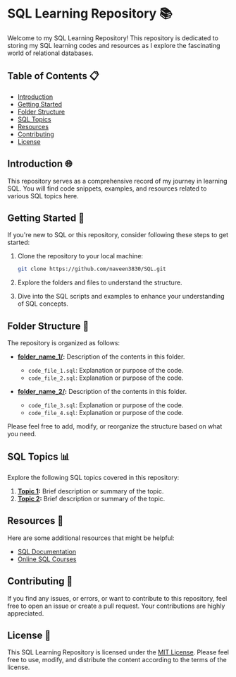 # SQL Learning Repository 📚

Welcome to my SQL Learning Repository! This repository is dedicated to storing my SQL learning codes and resources as I explore the fascinating world of relational databases.

## Table of Contents 📋

- [Introduction](#introduction-)
- [Getting Started](#Detting-Started)
- [Folder Structure](#folder-structure)
- [SQL Topics](#sql-topics)
- [Resources](#resources)
- [Contributing](#contributing)
- [License](#license)

## Introduction 🌐

This repository serves as a comprehensive record of my journey in learning SQL. You will find code snippets, examples, and resources related to various SQL topics here.

## Getting Started 🚀

If you're new to SQL or this repository, consider following these steps to get started:

1. Clone the repository to your local machine:

    ```bash
    git clone https://github.com/naveen3830/SQL.git
    ```

2. Explore the folders and files to understand the structure.

3. Dive into the SQL scripts and examples to enhance your understanding of SQL concepts.

## Folder Structure 📂

The repository is organized as follows:

- **[folder_name_1/](folder_name_1/):** Description of the contents in this folder.
  - `code_file_1.sql`: Explanation or purpose of the code.
  - `code_file_2.sql`: Explanation or purpose of the code.

- **[folder_name_2/](folder_name_2/):** Description of the contents in this folder.
  - `code_file_3.sql`: Explanation or purpose of the code.
  - `code_file_4.sql`: Explanation or purpose of the code.

Please feel free to add, modify, or reorganize the structure based on what you need.

## SQL Topics 📊

Explore the following SQL topics covered in this repository:

1. **[Topic 1](folder_name_1/):** Brief description or summary of the topic.
2. **[Topic 2](folder_name_2/):** Brief description or summary of the topic.

## Resources 📖

Here are some additional resources that might be helpful:

- [SQL Documentation](https://dev.mysql.com/doc/)
- [Online SQL Courses](https://www.udemy.com/course/the-ultimate-mysql-bootcamp-go-from-sql-beginner-to-expert/)

## Contributing 🤝

If you find any issues, or errors, or want to contribute to this repository, feel free to open an issue or create a pull request. Your contributions are highly appreciated.

## License 📄

This SQL Learning Repository is licensed under the [MIT License](LICENSE). Please feel free to use, modify, and distribute the content according to the terms of the license.
